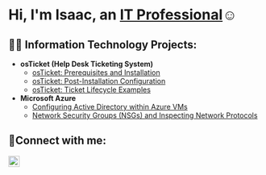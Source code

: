 <h1>Hi, I'm Isaac, an <a href="https://www.linkedin.com/in/isaacmendezli/">IT Professional</a>☺</h1>

<h2>👨‍💻 Information Technology Projects:</h2>

- <b>osTicket (Help Desk Ticketing System)</b>
  - [osTicket: Prerequisites and Installation](https://github.com/IZEK4K/osticket-prereqs)
  - [osTicket: Post-Installation Configuration](https://github.com/IZEK4K/osticket-post-install-config)
  - [osTicket: Ticket Lifecycle Examples](https://github.com/IZEK4K/osticket-ticket-lifecycle)
- <b>Microsoft Azure</b>
  - [Configuring Active Directory within Azure VMs](https://github.com/IZEK4K/configure-ad)
  - [Network Security Groups (NSGs) and Inspecting Network Protocols](https://github.com/IZEK4K/azure-network-protocols)

<h2>🤳Connect with me:</h2>


[<img align="left" alt="Josh | LinkedIn" width="22px" src="https://img.icons8.com/?size=100&id=8808&format=png&color=FFFFFF" />][linkedin]



[linkedin]: https://www.linkedin.com/in/isaacmendezli/
